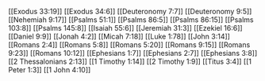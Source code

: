 [[Exodus 33:19]]
[[Exodus 34:6]]
[[Deuteronomy 7:7]]
[[Deuteronomy 9:5]]
[[Nehemiah 9:17]]
[[Psalms 51:1]]
[[Psalms 86:5]]
[[Psalms 86:15]]
[[Psalms 103:8]]
[[Psalms 145:8]]
[[Isaiah 55:6]]
[[Jeremiah 31:3]]
[[Ezekiel 16:6]]
[[Daniel 9:9]]
[[Jonah 4:2]]
[[Micah 7:18]]
[[Luke 1:78]]
[[John 3:14]]
[[Romans 2:4]]
[[Romans 5:8]]
[[Romans 5:20]]
[[Romans 9:15]]
[[Romans 9:23]]
[[Romans 10:12]]
[[Ephesians 1:7]]
[[Ephesians 2:7]]
[[Ephesians 3:8]]
[[2 Thessalonians 2:13]]
[[1 Timothy 1:14]]
[[2 Timothy 1:9]]
[[Titus 3:4]]
[[1 Peter 1:3]]
[[1 John 4:10]]
